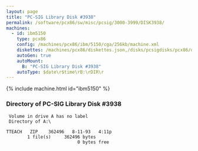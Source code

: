 ```yaml
---
layout: page
title: "PC-SIG Library Disk #3938"
permalink: /software/pcx86/sw/misc/pcsig/3000-3999/DISK3938/
machines:
  - id: ibm5150
    type: pcx86
    config: /machines/pcx86/ibm/5150/cga/256kb/machine.xml
    diskettes: /machines/pcx86/diskettes.json,/disks/pcsigdisks/pcx86/diskettes.json
    autoGen: true
    autoMount:
      B: "PC-SIG Library Disk #3938"
    autoType: $date\r$time\rB:\rDIR\r
---
```


{% include machine.html id="ibm5150" %}

### Directory of PC-SIG Library Disk #3938

     Volume in drive A has no label
     Directory of A:\

    TTEACH   ZIP    362496   8-11-93   4:11p
            1 file(s)     362496 bytes
                               0 bytes free
